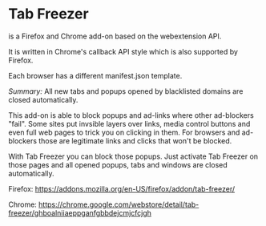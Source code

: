 # Tab Freezer

is a Firefox and Chrome add-on based on the webextension API.

It is written in Chrome's callback API style which is also supported by Firefox.

Each browser has a different manifest.json template.

*Summary:* All new tabs and popups opened by blacklisted domains are closed automatically.

This add-on is able to block popups and ad-links where other ad-blockers "fail". Some sites put invsible layers over links, media control buttons and even full web pages to trick you on clicking in them. For browsers and ad-blockers those are legitimate links and clicks that won't be blocked.

With Tab Freezer you can block those popups. Just activate Tab Freezer on those pages and all opened popups, tabs and windows are closed automatically.



Firefox: https://addons.mozilla.org/en-US/firefox/addon/tab-freezer/

Chrome: https://chrome.google.com/webstore/detail/tab-freezer/ghboalniiaeppganfgbbdejcmjcfcjgh




